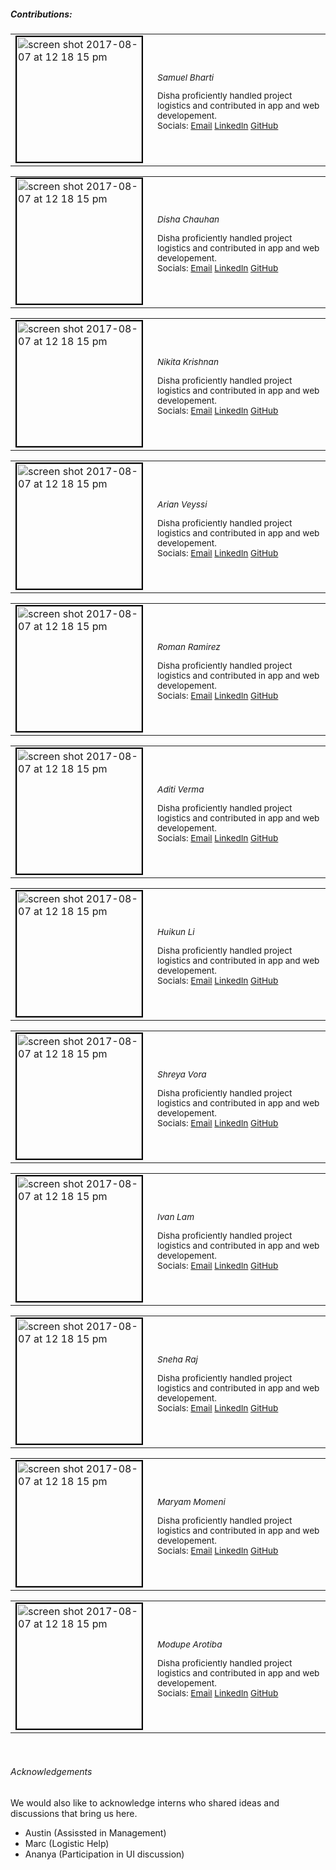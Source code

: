 ##### Contributions:

<table>
  <tbody>
    <tr >
      <!-- Names -->
      <td style="margin-bottom:0;">
      <img style="border: 2px solid black;  filter: grayscale(75%);" 
      height="200" alt="screen shot 2017-08-07 at 12 18 15 pm" 
      src="https://bi-stem-away.github.io/shiny_app_dev/images/Disha.jpeg">
      </td>
      <td style="font-size:85%;padding:5px;">
      <h6 style="margin-left:10px; text-align:left;margin-bottom:10px;">Samuel Bharti</h6>
      <p style="margin-left:10px; text-align:left;padding:0;">
      Disha proficiently handled project logistics and contributed in app and web developement.<br>
      Socials:
      <a href="mailto:samuelbharti@gmail.com">Email</a>
      <a target='_blank' href="https://www.linkedin.com/in/samuelbharti/">LinkedIn</a>
      <a target='_blank' href="https://www.researchgate.net/profile/">
      GitHub</a></p>
      </td>
    </tr>
</tbody>
</table>

<table>
  <tbody>
    <tr >
    <tr >
      <!-- Names -->
      <td style="margin-bottom:0;">
      <img style="border: 2px solid black;  filter: grayscale(75%);" 
      height="200" alt="screen shot 2017-08-07 at 12 18 15 pm" 
      src="https://bi-stem-away.github.io/shiny_app_dev/images/Disha.jpeg">
      </td>
      <td style="font-size:85%;padding:5px;">
      <h6 style="margin-left:10px; text-align:left;margin-bottom:10px;">Disha Chauhan</h6>
      <p style="margin-left:10px; text-align:left;padding:0;">
      Disha proficiently handled project logistics and contributed in app and web developement.<br>
      Socials:
      <a href="mailto:samuelbharti@gmail.com">Email</a>
      <a target='_blank' href="https://www.linkedin.com/in/samuelbharti/">LinkedIn</a>
      <a target='_blank' href="https://www.researchgate.net/profile/">
      GitHub</a></p>
      </td>
    </tr>
  </tbody>
</table>

<table>
  <tbody>
    <tr >
      <!-- Names -->
      <td style="margin-bottom:0;">
      <img style="border: 2px solid black;  filter: grayscale(75%);" 
      height="200" alt="screen shot 2017-08-07 at 12 18 15 pm" 
      src="https://bi-stem-away.github.io/shiny_app_dev/images/Nikitak.jpeg">
      </td>
      <td style="font-size:85%;padding:5px;">
      <h6 style="margin-left:10px; text-align:left;margin-bottom:10px;">
      Nikita Krishnan	</h6>
      <p style="margin-left:10px; text-align:left;padding:0;">
      Disha proficiently handled project logistics and contributed in app and web developement.<br>
      Socials:
      <a href="mailto:samuelbharti@gmail.com">Email</a>
      <a target='_blank' href="https://www.linkedin.com/in/samuelbharti/">LinkedIn</a>
      <a target='_blank' href="https://www.researchgate.net/profile/">
      GitHub</a></p>
      </td>
    </tr>
  </tbody>
</table>

<table>
  <tbody>
    <tr >
      <!-- Names -->
      <td style="margin-bottom:0;">
      <img style="border: 2px solid black;  filter: grayscale(75%);" 
      height="200" alt="screen shot 2017-08-07 at 12 18 15 pm" 
      src="https://bi-stem-away.github.io/shiny_app_dev/images/Arian_Veyssi_.png">
      </td>
      <td style="font-size:85%;padding:5px;">
      <h6 style="margin-left:10px; text-align:left;margin-bottom:10px;">
      Arian Veyssi</h6>
      <p style="margin-left:10px; text-align:left;padding:0;">
      Disha proficiently handled project logistics and contributed in app and web developement.<br>
      Socials:
      <a href="mailto:samuelbharti@gmail.com">Email</a>
      <a target='_blank' href="https://www.linkedin.com/in/samuelbharti/">LinkedIn</a>
      <a target='_blank' href="https://www.researchgate.net/profile/">
      GitHub</a></p>
      </td>
    </tr>
  </tbody>
</table>

<table>
  <tbody>
    <tr >
      <!-- Names -->
      <td style="margin-bottom:0;">
      <img style="border: 2px solid black;  filter: grayscale(75%);" 
      height="200" alt="screen shot 2017-08-07 at 12 18 15 pm" 
      src="https://bi-stem-away.github.io/shiny_app_dev/images/Roman.jpeg">
      </td>
      <td style="font-size:85%;padding:5px;">
      <h6 style="margin-left:10px; text-align:left;margin-bottom:10px;">
      Roman Ramirez</h6>
      <p style="margin-left:10px; text-align:left;padding:0;">
      Disha proficiently handled project logistics and contributed in app and web developement.<br>
      Socials:
      <a href="mailto:samuelbharti@gmail.com">Email</a>
      <a target='_blank' href="https://www.linkedin.com/in/samuelbharti/">LinkedIn</a>
      <a target='_blank' href="https://www.researchgate.net/profile/">
      GitHub</a></p>
      </td>
    </tr>
  </tbody>
</table>

<table>
  <tbody>
    <tr >
      <!-- Names -->
      <td style="margin-bottom:0;">
      <img style="border: 2px solid black;  filter: grayscale(75%);" 
      height="200" alt="screen shot 2017-08-07 at 12 18 15 pm" 
      src="https://bi-stem-away.github.io/shiny_app_dev/images/Aditi_Verma.jpg">
      </td>
      <td style="font-size:85%;padding:5px;">
      <h6 style="margin-left:10px; text-align:left;margin-bottom:10px;">
      Aditi Verma</h6>
      <p style="margin-left:10px; text-align:left;padding:0;">
      Disha proficiently handled project logistics and contributed in app and web developement.<br>
      Socials:
      <a href="mailto:samuelbharti@gmail.com">Email</a>
      <a target='_blank' href="https://www.linkedin.com/in/samuelbharti/">LinkedIn</a>
      <a target='_blank' href="https://www.researchgate.net/profile/">
      GitHub</a></p>
      </td>
    </tr>
  </tbody>
</table>

<table>
  <tbody>
    <tr >
      <!-- Names -->
      <td style="margin-bottom:0;">
      <img style="border: 2px solid black;  filter: grayscale(75%);" 
      height="200" alt="screen shot 2017-08-07 at 12 18 15 pm" 
      src="https://bi-stem-away.github.io/shiny_app_dev/images/Kelly.jpg">
      </td>
      <td style="font-size:85%;padding:5px;">
      <h6 style="margin-left:10px; text-align:left;margin-bottom:10px;">
      Huikun Li</h6>
      <p style="margin-left:10px; text-align:left;padding:0;">
      Disha proficiently handled project logistics and contributed in app and web developement.<br>
      Socials:
      <a href="mailto:samuelbharti@gmail.com">Email</a>
      <a target='_blank' href="https://www.linkedin.com/in/samuelbharti/">LinkedIn</a>
      <a target='_blank' href="https://www.researchgate.net/profile/">
      GitHub</a></p>
      </td>
    </tr>
  </tbody>
</table>

<table>
  <tbody>
    <tr >
      <!-- Names -->
      <td style="margin-bottom:0;">
      <img style="border: 2px solid black;  filter: grayscale(75%);" 
      height="200" alt="screen shot 2017-08-07 at 12 18 15 pm" 
      src="https://bi-stem-away.github.io/shiny_app_dev/images/Shreya.jpg">
      </td>
      <td style="font-size:85%;padding:5px;">
      <h6 style="margin-left:10px; text-align:left;margin-bottom:10px;">
      Shreya Vora</h6>
      <p style="margin-left:10px; text-align:left;padding:0;">
      Disha proficiently handled project logistics and contributed in app and web developement.<br>
      Socials:
      <a href="mailto:samuelbharti@gmail.com">Email</a>
      <a target='_blank' href="https://www.linkedin.com/in/samuelbharti/">LinkedIn</a>
      <a target='_blank' href="https://www.researchgate.net/profile/">
      GitHub</a></p>
      </td>
    </tr>
  </tbody>
</table>

<table>
  <tbody>
    <tr >
      <!-- Names -->
      <td style="margin-bottom:0;">
      <img style="border: 2px solid black;  filter: grayscale(75%);" 
      height="200" alt="screen shot 2017-08-07 at 12 18 15 pm" 
      src="https://bi-stem-away.github.io/shiny_app_dev/images/Ivan_Lam.png">
      </td>
      <td style="font-size:85%;padding:5px;">
      <h6 style="margin-left:10px; text-align:left;margin-bottom:10px;">
      Ivan Lam</h6>
      <p style="margin-left:10px; text-align:left;padding:0;">
      Disha proficiently handled project logistics and contributed in app and web developement.<br>
      Socials:
      <a href="mailto:samuelbharti@gmail.com">Email</a>
      <a target='_blank' href="https://www.linkedin.com/in/samuelbharti/">LinkedIn</a>
      <a target='_blank' href="https://www.researchgate.net/profile/">
      GitHub</a></p>
      </td>
    </tr>
  </tbody>
</table>

<table>
  <tbody>
    <tr >
      <!-- Names -->
      <td style="margin-bottom:0;">
      <img style="border: 2px solid black;  filter: grayscale(75%);" 
      height="200" alt="screen shot 2017-08-07 at 12 18 15 pm" 
      src="https://bi-stem-away.github.io/shiny_app_dev/images/IMG_9040_copy.jpg">
      </td>
      <td style="font-size:85%;padding:5px;">
      <h6 style="margin-left:10px; text-align:left;margin-bottom:10px;">
      Sneha Raj</h6>
      <p style="margin-left:10px; text-align:left;padding:0;">
      Disha proficiently handled project logistics and contributed in app and web developement.<br>
      Socials:
      <a href="mailto:samuelbharti@gmail.com">Email</a>
      <a target='_blank' href="https://www.linkedin.com/in/samuelbharti/">LinkedIn</a>
      <a target='_blank' href="https://www.researchgate.net/profile/">
      GitHub</a></p>
      </td>
    </tr>
  </tbody>
</table>

<table>
  <tbody>
    <tr >
      <!-- Names -->
      <td style="margin-bottom:0;">
      <img style="border: 2px solid black;  filter: grayscale(75%);" 
      height="200" alt="screen shot 2017-08-07 at 12 18 15 pm" 
      src="https://bi-stem-away.github.io/shiny_app_dev/images/Maryam.jpg">
      </td>
      <td style="font-size:85%;padding:5px;">
      <h6 style="margin-left:10px; text-align:left;margin-bottom:10px;">
      Maryam Momeni</h6>
      <p style="margin-left:10px; text-align:left;padding:0;">
      Disha proficiently handled project logistics and contributed in app and web developement.<br>
      Socials:
      <a href="mailto:samuelbharti@gmail.com">Email</a>
      <a target='_blank' href="https://www.linkedin.com/in/samuelbharti/">LinkedIn</a>
      <a target='_blank' href="https://www.researchgate.net/profile/">
      GitHub</a></p>
      </td>
    </tr>
  </tbody>
</table>

<table>
  <tbody>
    <tr >
      <!-- Names -->
      <td style="margin-bottom:0;">
      <img style="border: 2px solid black;  filter: grayscale(75%);" 
      height="200" alt="screen shot 2017-08-07 at 12 18 15 pm" 
      src="https://bi-stem-away.github.io/shiny_app_dev/images/M.png">
      </td>
      <td style="font-size:85%;padding:5px;">
      <h6 style="margin-left:10px; text-align:left;margin-bottom:10px;">
      Modupe Arotiba</h6>
      <p style="margin-left:10px; text-align:left;padding:0;">
      Disha proficiently handled project logistics and contributed in app and web developement.<br>
      Socials:
      <a href="mailto:samuelbharti@gmail.com">Email</a>
      <a target='_blank' href="https://www.linkedin.com/in/samuelbharti/">LinkedIn</a>
      <a target='_blank' href="https://www.researchgate.net/profile/">
      GitHub</a></p>
      </td>
    </tr>
  </tbody>
</table>
<br>

###### Acknowledgements

We would also like to acknowledge interns who shared ideas and discussions that bring us here.

* Austin (Assissted in Management) 
* Marc   (Logistic Help)
* Ananya (Participation in UI discussion)

